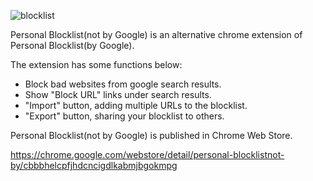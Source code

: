 ![blocklist](https://user-images.githubusercontent.com/33715405/73519508-a67e9580-4444-11ea-8e4a-41f0ff7deadd.png)

Personal Blocklist(not by Google) is an alternative chrome extension of Personal Blocklist(by Google).

The extension has some functions below:

- Block bad websites from google search results.
- Show "Block URL" links under search results.
- "Import" button, adding multiple URLs to the blocklist.
- "Export" button, sharing your blocklist to others.

Personal Blocklist(not by Google) is published in Chrome Web Store.

https://chrome.google.com/webstore/detail/personal-blocklistnot-by/cbbbhelcpfjhdcncigdlkabmjbgokmpg

